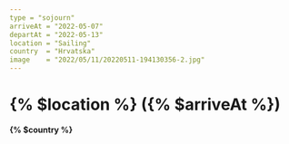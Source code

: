 ```yaml
---
type = "sojourn"
arriveAt = "2022-05-07"
departAt = "2022-05-13"
location = "Sailing"
country  = "Hrvatska"
image    = "2022/05/11/20220511-194130356-2.jpg"
---
```


# {% $location %} ({% $arriveAt %})

**{% $country %}**
